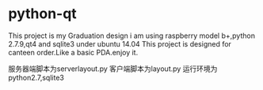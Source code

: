 # python-qt
This project is my Graduation design 
i am using raspberry model b+,python 2.7.9,qt4 and sqlite3 under ubuntu 14.04
This project is designed for canteen order.Like a basic PDA.enjoy it.


服务器端脚本为serverlayout.py
客户端脚本为layout.py
运行环境为python2.7,sqlite3

